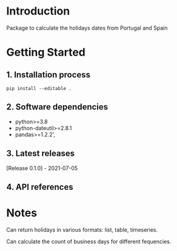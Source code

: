 # Introduction

Package to calculate the holidays dates from Portugal and Spain 



# Getting Started
## 1. Installation process
```pip install --editable .```


## 2. Software dependencies
- python>=3.8
- python-dateutil>=2.8.1
- pandas>=1.2.2',


## 3. Latest releases
[Release 0.1.0] - 2021-07-05

## 4. API references



# Notes

Can return holidays in various formats: list, table, timeseries.

Can calculate the count of business days for different fequencies.